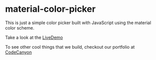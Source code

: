 # material-color-picker
This is just a simple color picker built with JavaScript using the material color scheme.

Take a look at the [LiveDemo](http://github.aa-team.com/material-color-picker-master/material-color-picker-master/colors.html)


To see other cool things that we build, checkout our portfolio at [CodeCanyon](https://codecanyon.net/user/aa-team/portfolio?ref=AA-Team "AA-Team Portfolio")
